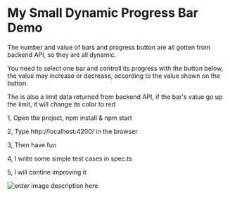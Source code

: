 # My Small Dynamic Progress Bar Demo

The number and value of bars and progress button are all gotten from backend API, so they are all dynamic. 

You need to select one bar and controll its progress with the button below, the value may increase or decrease, according to the value shown on the button.

The is also a limit data returned from backend API, if the bar's value go up the limit, it will change its color to red


1, Open the project, npm install & npm start

2, Type http://localhost:4200/ in the browser

3, Then have fun

4, I write some simple test cases in spec.ts

5, I will contine improving it



![enter image description here](https://github.com/VickyFengYu/angular-progress-bar/blob/master/progress_bar_demo.jpg?raw=true)	





